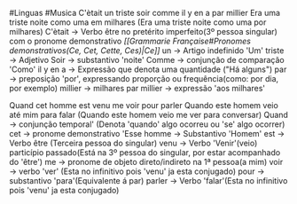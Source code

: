 #Linguas #Musica
C'ètait un triste soir comme il y en a par millier
Era uma triste noite como uma em milhares (Era uma triste noite como uma por milhares)
	C'ètait -> Verbo être no pretérito imperfeito(3º pessoa singular) com o pronome demonstrativo *[[Grammarie Française#Pronomes demonstrativos(Ce, Cet, Cette, Ces)|Ce]]* 
	un -> Artigo indefinido 'Um'
	triste -> Adjetivo
	Soir -> substantivo 'noite'
	Comme -> conjunção de comparação 'Como'
	il y en a -> Expressão que denota uma quantidade ("Há alguns")
	par -> preposição 'por', expressando proporção ou frequência(como: por dia, por exemplo)
	millier -> milhares
	par millier -> expressão 'aos milhares'

Quand cet homme est venu me voir pour parler
Quando este homem veio até mim para falar (Quando este homem veio me ver para conversar)
	Quand -> conjunção temporal' (Denota 'quando' algo ocorreu ou 'se' algo ocorrer)
	cet -> pronome demonstrativo 'Esse
	homme -> Substantivo 'Homem'
	est -> Verbo être (Terceira pessoa do singular)
	venu -> Verbo 'Venir'(veio) particípio passado(Está na 3º pessoa do singular, por estar acompanhado do 'être')
	me -> pronome de objeto direto/indireto na 1ª pessoa(a mim)
	voir -> verbo 'ver' (Esta no infinitivo pois 'venu' ja esta conjugado)
	pour -> substantivo 'para'(Equivalente á par)
	parler -> Verbo 'falar'(Esta no infinitivo pois 'venu' ja esta conjugado)


